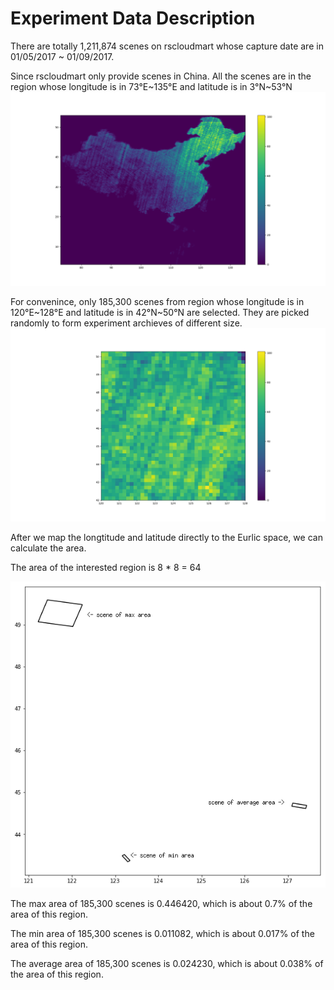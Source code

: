 # Experiment Data Description
There are totally 1,211,874 scenes on rscloudmart whose capture date are in 01/05/2017 ~ 01/09/2017. 

Since rscloudmart only provide scenes in China. All the scenes are in the region whose longitude is in 73°E~135°E and latitude is in 3°N~53°N
![](fig/scenes_dist.png)

For convenince, only 185,300 scenes from region whose longitude is in 120°E~128°E and latitude is in 42°N~50°N are selected. They are picked randomly to form experiment archieves of different size.
![](fig/selected_region.png)


After we map the longtitude and latitude directly to the Eurlic space, we can calculate the area.

The area of the interested region is 8 * 8 = 64

![](fig/sample_scenes.png)

The max area of 185,300 scenes is 0.446420, which is about 0.7% of the area of this region.

The min area of 185,300 scenes is 0.011082, which is about 0.017% of the area of this region.

The average area of 185,300 scenes is 0.024230, which is about 0.038% of the area of this region.
